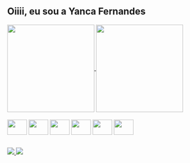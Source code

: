 ## Oiiii, eu sou a Yanca Fernandes

<div>
  <a href="https://github.com/yancafer/github-readme-stats">
    <img height=200 align="center" src="https://github-readme-stats.vercel.app/api?username=yancafer&show_icons=true&theme=radical" />
  </a>
  <a href="https://github.com/yancafer/convoychat">
    <img height=200 align="center" src="https://github-readme-stats.vercel.app/api/top-langs?username=yancafer&layout=compact&langs_count=8&card_width=320&show_icons=true&theme=radical" />
  </a>
</div>

<div style="display: inline_block"><br>
  <img align="center" height="35" width="45" src="https://cdn.jsdelivr.net/gh/devicons/devicon@latest/icons/javascript/javascript-original.svg" />
  <img align="center" height="35" width="45" src="https://cdn.jsdelivr.net/gh/devicons/devicon@latest/icons/react/react-original.svg" />
  <img align="center" height="35" width="45" src="https://cdn.jsdelivr.net/gh/devicons/devicon@latest/icons/nodejs/nodejs-original.svg" />  
  <img align="center" height="35" width="45" src="https://cdn.jsdelivr.net/gh/devicons/devicon@latest/icons/html5/html5-original.svg" />
  <img align="center" height="35" width="45" src="https://cdn.jsdelivr.net/gh/devicons/devicon@latest/icons/css3/css3-original.svg" />
  <img align="center" height="35" width="45" src="https://cdn.jsdelivr.net/gh/devicons/devicon@latest/icons/python/python-original.svg" /> 
  
</div>

##

<div>
  <a href="https://www.linkedin.com/in/yanca-fernandes/" target="_blank"><img src="https://img.shields.io/badge/LinkedIn-0077B5?style=for-the-badge&logo=linkedin&logoColor=white" >
  <a href="https://www.instagram.com/yan.desgn/" target="_blank"><img src="https://img.shields.io/badge/Instagram-E4405F?style=for-the-badge&logo=instagram&logoColor=white" >
 </div>

